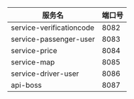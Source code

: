| 服务名                      | 端口号  |
|--------------------------|------|
| service-verificationcode | 8082 |
| service-passenger-user   | 8083 |
| service-price            | 8084 |
| service-map              | 8085 |
| service-driver-user      | 8086 |
|api-boss                  | 8087 | 
